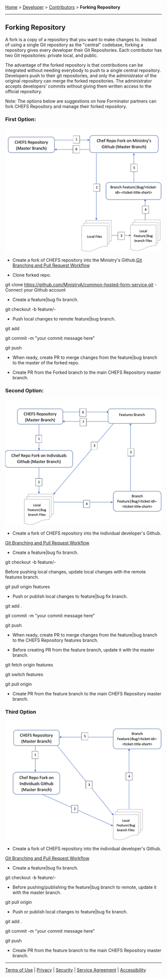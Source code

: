 [Home](index) > [Developer](Developer) > [Contributors](Contributors) > **Forking Repository**
***

## Forking Repository

A fork is a copy of a repository that you want to make changes to. Instead of using a single Git repository as the "central" codebase, forking a repository gives every developer their Git Repositories. Each contributor has two Git repositories: private local, and public.

The advantage of the forked repository is that contributions can be integrated without needing everybody to push to a single central repository. Developers push to their git repositories, and only the administrator of the original repository can merge the forked repositories. The administrator accepts developers' commits without giving them written access to the official repository.

Note: The options below are suggestions on how Forminator partners can fork CHEFS Repository and manage their forked repository.







### First Option:

![image](images/forking1.png)

* Create a fork of CHEFS repository into the Ministry's Github.[Git Branching and Pull Request Workflow](https://bcdevex.atlassian.net/wiki/spaces/CCP/pages/963117057) 

* Clone forked repo.

git clone https://github.com/MinistryA/common-hosted-form-service.git - Connect your Github account 

* Create a feature|bug fix branch.

git checkout -b  feature/<ticket id>-<ticket-title-short>

* Push local changes to remote feature|bug branch.

git add 

git commit -m "your commit message here"

git push

* When ready, create PR to merge changes from the feature|bug branch to the master of the forked repo.

* Create PR from the Forked branch to the main CHEFS Repository master branch.






### Second Option:

![image](images/forking2.png)


* Create a fork of CHEFS repository into the individual developer's Github. 

[Git Branching and Pull Request Workflow](https://bcdevex.atlassian.net/wiki/spaces/CCP/pages/963117057) 

* Create a feature|bug fix branch.

git checkout -b  feature/<ticket id>-<ticket-title-short>

Before pushing local changes, update local changes with the remote features branch.

git pull origin features

* Push or publish local changes to feature|bug fix branch.

git add .

git commit -m "your commit message here"

git push

* When ready, create PR to merge changes from the feature|bug branch to the CHEFS Repository features branch.

* Before creating PR from the feature branch, update it with the master branch.

git fetch origin features

git switch features

git pull origin

* Create PR from the feature branch to the main CHEFS Repository master branch.







### Third Option

![image](images/forking3.png)

* Create a fork of CHEFS repository into the individual developer's Github. 

[Git Branching and Pull Request Workflow](https://bcdevex.atlassian.net/wiki/spaces/CCP/pages/963117057) 

* Create a feature|bug fix branch.

git checkout -b  feature/<ticket id>-<ticket-title-short>

* Before pushing/publishing the feature|bug branch to remote, update it with the master branch.

git pull origin

* Push or publish local changes to feature|bug fix branch.

git add .

git commit -m "your commit message here"

git push

* Create PR from the feature branch to the main CHEFS Repository master branch.

***
[Terms of Use](Terms-of-Use) | [Privacy](Privacy) | [Security](Security) | [Service Agreement](Service-Agreement) | [Accessibility](Accessibility)





